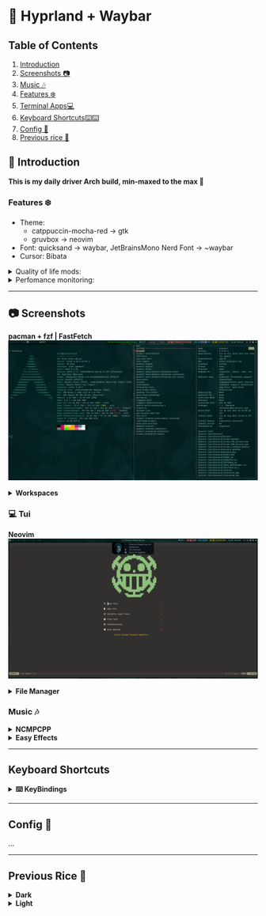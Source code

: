 # 🌌 Hyprland + Waybar

## Table of Contents
1. [Introduction](#introduction)
2. [Screenshots 📷](#-Screenshots)
3. [Music 🎶](#music-)
4. [Features ❄️](#Features-)
5. [Terminal Apps💻](#-Tui)
6. [Keyboard Shortcuts⌨️⌨️ ](#Keyboard-Shortcuts)
7. [Config 🧙](#Config-)
8. [Previous rice 🍚](#Previous-Rice-)

## 📝 Introduction
**This is my daily driver Arch build, min-maxed to the max 👻**

### Features ❄️ 
- Theme: 
    - catppuccin-mocha-red -> gtk
    - gruvbox -> neovim
- Font: quicksand -> waybar, JetBrainsMono Nerd Font -> ~waybar
- Cursor: Bibata

<details>
    <summary>Quality of life mods:</summary>

* Hyprland
    * Adjust gaps_in and gaps_out on the fly.(see [#keyboard-shortcuts](#keyboard-shortcuts))
    * Interactive volume control:
        * System-wide Volume progressbar with current sink icon
        * Switch and indicate current volume sink 
            * eg. switch from speaker to earphones and show current as earphones 
            * (see [#keyboard-shortcuts](#keyboard-shortcuts))
        * Max volume , volume zero & mute notification.
* Waybar:
    * Toggle waybar On/Off
    * updates - checkupdates
    * Per app (mpd, spotify etc) Volume + progressbar with waybar mpris interaction.
</details>

<details>
    <summary>Perfomance monitoring:</summary>

* custom waybar capsules(click to open drawer):
* Gpu (amd)
    * gpu frequency mhz
    * gpu % use
    * gpu fan rpm
    * gpu temp
* CPU
    * temp, frequency, % use
* memory % use and disk % free + nvme temp.
* network(up/down speed) + weather (wttr.in)
</details>

***
## 📷 Screenshots

**pacman + fzf | FastFetch**
![pacfzf](.darth/git_screenshots/pacf_fast.png)

<!-- workspaces -->
<details>
    <summary><strong>Workspaces</strong></summary>

**Empty Workspace + my perf_mon capsules**
![maxi empty](https://github.com/darth-malu/Hypr./raw/hyprmax/.darth/git_screenshots/maxi_empty.png)
</details>

### 💻 Tui
**Neovim**
![nvim](.darth/git_screenshots/v.png)

<!-- Files -->
<details>
    <summary><strong>File Manager</strong></summary>

**Nautilus**
![nauti](.darth/git_screenshots/nautilus.png)

**Yazi**
![Yazi](.darth/git_screenshots/yazi.png)
</details>

### Music 🎶 

<details>
    <summary><strong>NCMPCPP</strong></summary>

*visualizer view + dunst volume progress*
![ncmpcpp](.darth/git_screenshots/volume_nc.png)

*main playlist view*
![ncmpcpp](.darth/git_screenshots/ncmpcpp.png)

*playlist-editor view*
![ncmpcpp](.darth/git_screenshots/ncmpcpp_1.png)
</details>

<details>
    <summary><strong>Easy Effects</strong></summary>

![easy](.darth/git_screenshots/easy.png)
</details>


***

## Keyboard Shortcuts
<details>
    <summary><strong> ⌨️  KeyBindings</strong></summary>

        $sl = SHIFT_L
        $cl = CONTROL_L
        $mod = SUPER
        $al = Alt_L
        $ar = Alt_R
        $sl = SHIFT_L

        PrtSc: Taking Screentshot - entire scrn
            * + $al - current window
            * + $sl - copy area

        $mod + Enter: Open kitty current workspace
        $mod + $sl + Enter: Open Terminal emptym

        $mod + I: launch special:nc, launch ncmpcpp if empty

        $mod + +: Inc. Gaps out
        $mod + -: Dec. Gaps out

        $mod + $al + +: Inc. Gaps in
        $mod + $al + -: Dec. Gaps in

        $mod + Home: Waybar Reload
        $mod + End: Waybar toggle

        $mod + vim-motions (h,k,l,j) / mouse-down/up -> navigate open workspaces
        $sl, $sl -> focuscurrentlast - backandforth active


        $mod + Space/mouse:275 killactive / close focused window
        $mod + O -> Move to emptym

        $mod + {}: Launch app 
            {} = B - Brave, F - Firefox, N - Nautilus, $sl + O - obsidian


        #see also .config/hypr/workspacerules, keybindings
</details>

***
## Config 🧙 
...

***
## Previous Rice 🍚

<details>
    <summary><strong>Dark</strong></summary>

</details>

<details>
    <summary><strong>Light</strong></summary>

</details>



